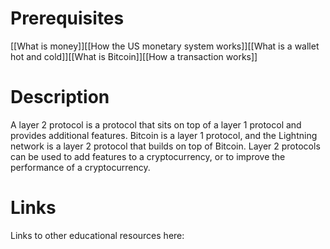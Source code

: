 # Prerequisites
[[What is money]][[How the US monetary system works]][[What is a wallet hot and cold]][[What is Bitcoin]][[How a transaction works]]
# Description
A layer 2 protocol is a protocol that sits on top of a layer 1 protocol and provides additional features. Bitcoin is a layer 1 protocol, and the Lightning network is a layer 2 protocol that builds on top of Bitcoin. Layer 2 protocols can be used to add features to a cryptocurrency, or to improve the performance of a cryptocurrency.

# Links
Links to other educational resources here:
